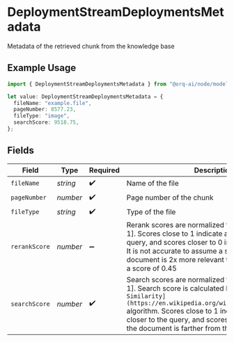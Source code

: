 # DeploymentStreamDeploymentsMetadata

Metadata of the retrieved chunk from the knowledge base

## Example Usage

```typescript
import { DeploymentStreamDeploymentsMetadata } from "@orq-ai/node/models/operations";

let value: DeploymentStreamDeploymentsMetadata = {
  fileName: "example.file",
  pageNumber: 8577.23,
  fileType: "image",
  searchScore: 9518.75,
};
```

## Fields

| Field                                                                                                                                                                                                                                                                                                                 | Type                                                                                                                                                                                                                                                                                                                  | Required                                                                                                                                                                                                                                                                                                              | Description                                                                                                                                                                                                                                                                                                           |
| --------------------------------------------------------------------------------------------------------------------------------------------------------------------------------------------------------------------------------------------------------------------------------------------------------------------- | --------------------------------------------------------------------------------------------------------------------------------------------------------------------------------------------------------------------------------------------------------------------------------------------------------------------- | --------------------------------------------------------------------------------------------------------------------------------------------------------------------------------------------------------------------------------------------------------------------------------------------------------------------- | --------------------------------------------------------------------------------------------------------------------------------------------------------------------------------------------------------------------------------------------------------------------------------------------------------------------- |
| `fileName`                                                                                                                                                                                                                                                                                                            | *string*                                                                                                                                                                                                                                                                                                              | :heavy_check_mark:                                                                                                                                                                                                                                                                                                    | Name of the file                                                                                                                                                                                                                                                                                                      |
| `pageNumber`                                                                                                                                                                                                                                                                                                          | *number*                                                                                                                                                                                                                                                                                                              | :heavy_check_mark:                                                                                                                                                                                                                                                                                                    | Page number of the chunk                                                                                                                                                                                                                                                                                              |
| `fileType`                                                                                                                                                                                                                                                                                                            | *string*                                                                                                                                                                                                                                                                                                              | :heavy_check_mark:                                                                                                                                                                                                                                                                                                    | Type of the file                                                                                                                                                                                                                                                                                                      |
| `rerankScore`                                                                                                                                                                                                                                                                                                         | *number*                                                                                                                                                                                                                                                                                                              | :heavy_minus_sign:                                                                                                                                                                                                                                                                                                    | Rerank scores are normalized to be in the range [0, 1]. Scores close to 1 indicate a high relevance to the query, and scores closer to 0 indicate low relevance. It is not accurate to assume a score of 0.9 means the document is 2x more relevant than a document with a score of 0.45                              |
| `searchScore`                                                                                                                                                                                                                                                                                                         | *number*                                                                                                                                                                                                                                                                                                              | :heavy_check_mark:                                                                                                                                                                                                                                                                                                    | Search scores are normalized to be in the range [0, 1]. Search score is calculated based on `[Cosine Similarity](https://en.wikipedia.org/wiki/Cosine_similarity)` algorithm. Scores close to 1 indicate the document is closer to the query, and scores closer to 0 indicate the document is farther from the query. |